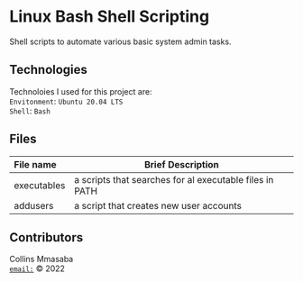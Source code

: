 # Linux Bash Shell Scripting

Shell scripts to automate various basic system admin tasks. <br/>

## Technologies
Technoloies I used for this project are: <br/>
`Envitonment`: `Ubuntu 20.04 LTS`<br/>
`Shell`: `Bash`<br/>

## Files

|**File name**| **Brief Description**|
|:-------------|----------------------|
|executables| a scripts that searches for al executable files in PATH|
|addusers| a script that creates new user accounts|

## Contributors
Collins Mmasaba<br/>
[`email:`](collins.mmasaba@azubiafrica.org)
© 2022
